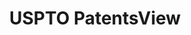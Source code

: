 ---
layout: default
bigquery: https://console.cloud.google.com/bigquery?p=patents-public-data&d=patentsview&page=dataset
citation: Attribution should be given to PatentsView for use, distribution, or derivative
  works.
code: https://github.com/CSSIP-AIR/PatentsView-Code-Snippets/
contributors: USPTO
cost: None
description: 'PatentsView includes US patent data including raw data (summaries, applications,
  pregrant applications), disambugations of inventors and assignees, and inventor
  gender estimates.  Also foreign priority data, # of figures and sheets, and government
  interest statements.'
documentation: https://patentsview.org/query/builder-faqs
last_edit: Mon, 04 Apr 2022 19:02:57 GMT
location: https://patentsview.org/
maintained_by: USPTO
record_creation_timestamp: 12/2/2020 17:20:46
schema_fields: '[''type'', ''gi_statement'', ''name_last'', ''exemplary'', ''disamb_assignee_id_20200929'',
  ''attribution_status'', ''disamb_inventor_id_20180528'', ''classification_value'',
  ''subgroup_id'', ''term_grant'', ''variety'', ''assignee_id'', ''county_fips'',
  ''city'', ''filename'', ''sequence'', ''subsection_id'', ''group_id'', ''withdrawn'',
  ''classification_data_source'', ''reldocno'', ''doctype'', ''field_id'', ''title'',
  ''disamb_inventor_id_20171226'', ''rule_47'', ''disamb_assignee_id_20191008'', ''disclaimer_date'',
  ''num_sheets'', ''ipc_class'', ''num_figures'', ''term_extension'', ''num_claims'',
  ''disamb_inventor_id_20191008'', ''doc_type'', ''rawlocation_id'', ''lapse_of_patent'',
  ''sector_title'', ''designation'', ''category_id'', ''_371_date'', ''text'', ''abstract'',
  ''field_title'', ''series_code'', ''deceased'', ''state'', ''organization'', ''latin_name'',
  ''contract_award_number'', ''subgroup'', ''lawyer_id'', ''rawinventor_id'', ''length'',
  ''rel_id'', ''country'', ''disamb_inventor_id_20190820'', ''applicant_type'', ''role'',
  ''disamb_inventor_id_20200929'', ''disamb_inventor_id_20181127'', ''id'', ''country_transformed'',
  ''classification_level'', ''disamb_assignee_id_20190820'', ''disamb_inventor_id_20171003'',
  ''fname'', ''disamb_assignee_id_20200630'', ''disamb_inventor_id_20191231'', ''inventor_id'',
  ''county'', ''f102_date'', ''male_flag'', ''uuid'', ''application_id'', ''disamb_inventor_id_20170808'',
  ''section_id'', ''disamb_inventor_id_20170307'', ''status'', ''category'', ''organization_id'',
  ''section'', ''disamb_inventor_id_20201229'', ''disamb_assignee_id_20191231'', ''subclass'',
  ''symbol_position'', ''patent_id'', ''disamb_inventor_id_20200331'', ''longitude'',
  ''mainclass_id'', ''ipc_version_indicator'', ''location_id'', ''name_first'', ''relkind'',
  ''state_fips'', ''publication_number'', ''group'', ''num'', ''subcategory_id'',
  ''action_date'', ''disamb_inventor_id_20200630'', ''lname'', ''term_disclaimer'',
  ''dependent'', ''date'', ''male'', ''level_one'', ''name'', ''disamb_assignee_id_20181127'',
  ''level_two'', ''level_three'', ''f371_date'', ''rawassignee_id'', ''_102_date'',
  ''disamb_assignee_id_20190312'', ''classification_status'', ''main_group'', ''latitude'',
  ''disamb_inventor_id_20190312'', ''disamb_assignee_id_20200331'', ''number'', ''citation_id'',
  ''kind'', ''latlong'', ''subclass_id'']'
shortname: patentsview
tags:
- disambiguation
- United States
- gender
terms_of_use: Creative Commons Attribution 4.0 International License.
timeframe: 1963-1999
title: USPTO PatentsView
uuid: cf1780b1-e265-4e49-8d1d-83b9cfe0fd9a
---